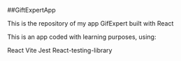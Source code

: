 ##GiftExpertApp

This is the repository of my app GifExpert built with React

This is an app coded with learning purposes, using:

React
Vite
Jest
React-testing-library